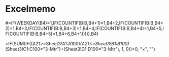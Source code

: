 # Excelmemo
#=IF(WEEKDAY(B4)=1,IF(COUNTIF(B:B,B4+1)=1,B4+2,IF(COUNTIF(B:B,B4+2)=1,B4+3,IF(COUNTIF(B:B,B4+3)=1,B4+4,IF(COUNTIF(B:B,B4+4)=1,B4+5,IF(COUNTIF(B:B,B4+5)=1,B4+6,B4+1))))),B4)

=IF(SUM(IF((A21>=Sheet3!A1:A100)*(A21<=Sheet3!B1:B100)*(Sheet3!C1:C100="3-Mtr")+(Sheet3!D1:D100="3-Mtr"), 1, 0))>0, "×", "")
